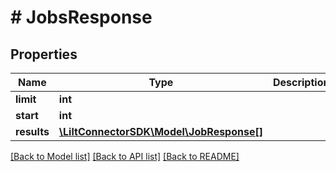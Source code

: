 # # JobsResponse

## Properties

Name | Type | Description | Notes
------------ | ------------- | ------------- | -------------
**limit** | **int** |  | [optional]
**start** | **int** |  | [optional]
**results** | [**\LiltConnectorSDK\Model\JobResponse[]**](JobResponse.md) |  | [optional]

[[Back to Model list]](../../README.md#models) [[Back to API list]](../../README.md#endpoints) [[Back to README]](../../README.md)
